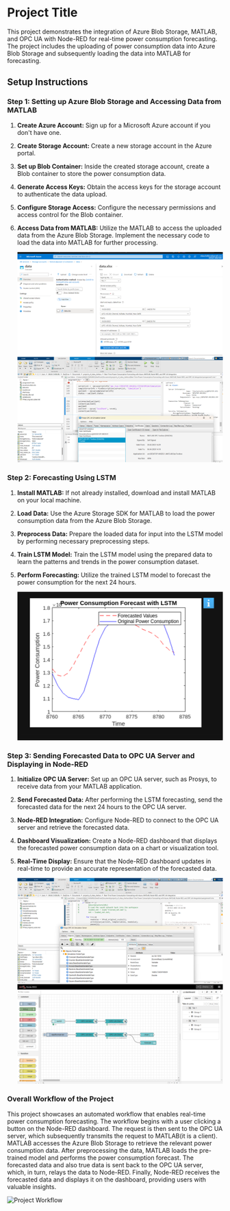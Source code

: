 # Project Title

This project demonstrates the integration of Azure Blob Storage, MATLAB, and OPC UA with Node-RED for real-time power consumption forecasting. The project includes the uploading of power consumption data into Azure Blob Storage and subsequently loading the data into MATLAB for forecasting.

## Setup Instructions

### Step 1: Setting up Azure Blob Storage and Accessing Data from MATLAB

1. **Create Azure Account:** Sign up for a Microsoft Azure account if you don't have one.
2. **Create Storage Account:** Create a new storage account in the Azure portal.
3. **Set up Blob Container:** Inside the created storage account, create a Blob container to store the power consumption data.
4. **Generate Access Keys:** Obtain the access keys for the storage account to authenticate the data upload.
5. **Configure Storage Access:** Configure the necessary permissions and access control for the Blob container.

6. **Access Data from MATLAB:** Utilize the MATLAB to access the uploaded data from the Azure Blob Storage. Implement the necessary code to load the data into MATLAB for further processing.

   ![Azure](step1.png)
   ![Azure to MATLAB ](matlabtoopcua.png)


### Step 2: Forecasting Using LSTM

1. **Install MATLAB:** If not already installed, download and install MATLAB on your local machine.
2. **Load Data:** Use the Azure Storage SDK for MATLAB to load the power consumption data from the Azure Blob Storage.
3. **Preprocess Data:** Prepare the loaded data for input into the LSTM model by performing necessary preprocessing steps.
4. **Train LSTM Model:** Train the LSTM model using the prepared data to learn the patterns and trends in the power consumption dataset.
5. **Perform Forecasting:** Utilize the trained LSTM model to forecast the power consumption for the next 24 hours.

   ![LSTM Forecasting](LSTM_output1.png)


### Step 3: Sending Forecasted Data to OPC UA Server and Displaying in Node-RED

1. **Initialize OPC UA Server:** Set up an OPC UA server, such as Prosys, to receive data from your MATLAB application.
2. **Send Forecasted Data:** After performing the LSTM forecasting, send the forecasted data for the next 24 hours to the OPC UA server.
3. **Node-RED Integration:** Configure Node-RED to connect to the OPC UA server and retrieve the forecasted data.
4. **Dashboard Visualization:** Create a Node-RED dashboard that displays the forecasted power consumption data on a chart or visualization tool.
5. **Real-Time Display:** Ensure that the Node-RED dashboard updates in real-time to provide an accurate representation of the forecasted data.

   ![Data to OPC UA Server](forcasttoopcua.png)
   ![node red to opcua](noderedtopocua.png)



### Overall Workflow of the Project

This project showcases an automated workflow that enables real-time power consumption forecasting. The workflow begins with a user clicking a button on the Node-RED dashboard. The request is then sent to the OPC UA server, which subsequently transmits the request to MATLAB(it is a client). MATLAB accesses the Azure Blob Storage to retrieve the relevant power consumption data. After preprocessing the data, MATLAB loads the pre-trained model and performs the power consumption forecast. The forecasted data and also true data is sent back to the OPC UA server, which, in turn, relays the data to Node-RED. Finally, Node-RED receives the forecasted data and displays it on the dashboard, providing users with valuable insights.

![Project Workflow](/path/to/your/project_workflow_image.png)


